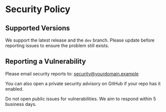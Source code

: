 # Security Policy

## Supported Versions

We support the latest release and the `dev` branch. Please update before
reporting issues to ensure the problem still exists.

## Reporting a Vulnerability

Please email security reports to: security@yourdomain.example

You can also open a private security advisory on GitHub if your repo has it enabled.

Do not open public issues for vulnerabilities. We aim to respond within 5 business days.

